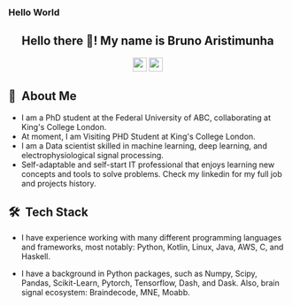 ### Hello World

<!--
**bruAristimunha/bruAristimunha** is a ✨ _special_ ✨ repository because its `README.md` (this file) appears on your GitHub profile.

Here are some ideas to get you started:

- 🔭 I’m currently working on ...
- 🌱 I’m currently learning ...
- 👯 I’m looking to collaborate on ...
- 🤔 I’m looking for help with ...
- 💬 Ask me about ...
- 📫 How to reach me: ...
- 😄 Pronouns: ...
- ⚡ Fun fact: ...
-->
<h2 align="center">Hello there 👋! My name is Bruno Aristimunha</h2>

<p align="center"><a href="https://twitter.com/BAristimunha"><img src="https://img.shields.io/badge/twitter-%231DA1F2.svg?&style=for-the-badge&logo=twitter&logoColor=white" height=25></a> <a href="https://www.linkedin.com/in/bruaristimunha/"><img src="https://img.shields.io/badge/linkedin-%230077B5.svg?&style=for-the-badge&logo=linkedin&logoColor=white" height=25></a> 
</p>

<h2> 💬 &nbsp;About Me </h2>

- I am a PhD student at the Federal University of ABC, collaborating at King's College London. 
- At moment, I am Visiting PHD Student at King's College London. 
- I am a Data scientist skilled in machine learning, deep learning, and electrophysiological signal processing. 
- Self-adaptable and self-start IT professional that enjoys learning new concepts and tools to solve problems. Check my linkedin for my full job and projects history. 
   
<h2>🛠 &nbsp;Tech Stack</h2>

- I have experience working with many different programming languages and frameworks, most notably: Python, Kotlin, Linux, Java, AWS, C, and Haskell.

- I have a background in Python packages, such as Numpy, Scipy, Pandas, Scikit-Learn, Pytorch, Tensorflow, Dash, and Dask. Also, brain signal ecosystem: Braindecode, MNE, Moabb.
